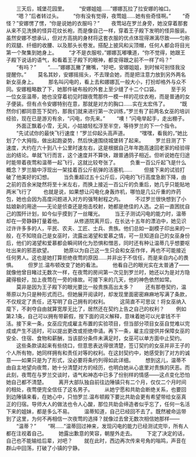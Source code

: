 　　三天后，城堡花园里。
　　“安娜姐姐……”娜娜瓦拉了拉安娜的袖口。
　　“嗯？”后者转过头。
　　“你有没有觉得，夜莺姐……她有些奇怪啊。”
　　“奇怪？”安娜愣了愣，“你是说她的衣服吗？”
　　夜莺站在罗兰身旁，她没穿着那套从来不见洗换的怪异花纹长袍，而是像自己一样，穿着王子殿下发明的怪异服装。虽然安娜不想承认，但对方高挑的身材将这套衣服的优点体现得淋漓尽致——匀称的双腿、纤细的收腰、以及那头长卷发。搭配上披风和尖顶帽，任何人都会将目光第一个聚集到她身上。
　　“才不是衣服啦，”娜娜瓦嘟囔道，“你不觉得，她跟王子殿下说话的语气，和看着王子殿下的眼神，都变得跟之前不一样了吗？”
　　“有吗？”
　　“……”娜娜瓦撇了撇嘴，“好吧，安娜姐姐，到时候可别怪我没提醒你。”
　　莫名其妙，安娜摇摇头，不去理会她，而是把注意力放到另外两名新女巫身上。
　　那名叫闪电的，看上去和娜娜瓦一般大小，打扮却格外与众不同。安娜粗略数了下，她那件破布般的外套上至少缝了十二个口袋。
　　至于另一位女巫温蒂，她也没穿着初见时跟夜莺那件一模一样的花纹衣袍，而是普通的女子便装。但有点令安娜特别在意，那就是对方的胸口……实在太宏伟了。
　　“既然你们都同意签下契约，那我们就来进行第一次训练，”罗兰有了前两名女巫的培训经验，现在已是游刃有余，“闪电，你先来。”
　　“噢！”闪电举起手，走出棚子。
　　外面正飘着小雪，无风，小姑娘轻松浮至半空，等待罗兰的下一个指令。
　　“先试试你的最快飞行速度！”罗兰仰起头高声道。
　　“嘿嘿，看我的，”她比划了个大拇指，做出起跑姿势，然后快速围绕城堡转了起来。
　　罗兰目测了下速度，大约在六十到八十公里时速左右，这是根据自己年年跑高速回老家的经验得出的结论。单就飞行而言，这个速度并不算快，跟普通鸽子相近。但听说她在归途时能带着夜莺和温蒂一起飞行，这就比较夸张了。
　　负重一百公斤起飞是什么概念？罗兰脑中浮现出一架挂着百公斤航弹的活塞机……
　　但接下来的试验打破了他美好的幻想。
　　当负重超过五十公斤后，闪电的飞行高度急剧下降，由之前的百余米陡然将至十米左右，而换上接近一百公斤的负重后，她几乎只能贴地两米飞行了
　　也就是说，如果想让闪电化身轰炸机，哪怕是几公斤重的炸药包，她也会因为高度问题进入对方的强弩射程之内。
　　不过罗兰很快想到了小姑娘新的用途——无论是侦查还是炮击校射，她都是绝佳的人选。之前一直困扰自己的围歼计划，如今似乎摸到了一丝曙光。
　　当王子测试闪电的能力时，温蒂却在一旁静静打量着他。
　　从修道院离开后，在长达十五年的漂泊中，她见识过许许多多的人，平民、农夫、工匠、士兵、贵族。他们总如一副模子印出来的一般，在不知晓自己是女巫时，流露出渴望和爱慕之情，可一旦知道自己的女巫身份后，他们的渴望和爱慕都会瞬间转化为恐惧和憎恶，同时还有种让温蒂几乎想要呕吐出来的邪恶欲望。
　　她原以为自己这一生只会和女巫作伴，再也不可能接近任何男人。这也是她打算拒绝夜莺的原因……并非出于不信任，而是来自内心的畏惧。
　　但罗兰.温布顿改变了她的看法。
　　他看自己的眼光实在太普通了——就像他曾目睹过无数次一样，在夜莺的房间第一次见到罗兰时，她还以为是对方隐藏得极好，加上夜莺在一旁的缘故。可接下来的几天，他的神色依然如常。
　　莫非是因为王子殿下的眼光要比一般贵族高出太多？
　　还有那卷契约，温蒂原以为只是种形式而已。但她展开阅读时，却发现里面密密麻麻地写满了条款，不仅规定了责任，还写明了自己拥有的权利。
　　这简直不可思议！将女巫纳入麾下，不剥夺自由就算宽厚无比了，居然还在契约上告之自己的权利？
　　例如第2.1条，自己可以拥有带薪假，按下面的词义解释，意味着她可以光拿钱不干活。接下来一条，女巫应完成雇主布置的实验项目，但当部分项目女巫自觉难以完成或产生不适时，可以提出更改或拒绝申请。再下一条，雇主应提供并保障女巫的安全、住宿、食物和薪酬，当该部分条件未满足时，女巫可以单方面中止契约。
　　这些条款读起来有些绕口，但意思表达得很清楚，签订契约的女巫并非王子的个人所有物，她同样拥有和责任对等的权利。在这封契约中，她感受到了对方的诚意——如果只是为了形式，没必要将条约列得如此详细。
　　想到这儿，温蒂不由自主地望向夜莺，她十分清楚对方的经历，也明白她从心底里对贵族的厌恶。而此刻，夜莺在与罗兰交谈时，语气和神态中已多了份别样的情感——这点变化恐怕她自己都不清楚。
　　离开大部队独自前往边陲镇只有二个月，仅仅二个月时间的相处，夜莺便完全信任了这名男子。
　　从她宁愿和共助会断绝关系，也要回到边陲镇来看，在她心中，只怕罗兰.温布顿殿下要比共助会更有希望带给女巫真正的归宿。导师大人的做法也令人心酸，那位共助会缔造者似乎忘了，任何一名活下来的姐妹，都是多么不易。
　　温蒂知道，自己已经回不去了。既然被命运带到了这里，为何不再相信一次夜莺的选择？就像过去曾无数次相信她那样——
　　“温蒂？”
　　“啊……”温蒂回过神来，发现闪电的能力已经测试完毕，所有人都在注视着自己。
　　她露出歉意的笑容，朝屋外走去。
　　下定了决定的话，自己也不能输给后辈，对吧？
　　就在此时，西边再次传来号角的嗡鸣，声音在群山中回荡，打破了小镇的宁静。
